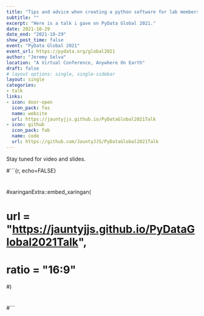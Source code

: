 ```yaml
---
title: "Tips and advice when creating a python software for lab members to use in academia."
subtitle: ""
excerpt: "Here is a talk i gave on PyData Global 2021."
date: 2021-10-29
date_end: "2021-10-29"
show_post_time: false
event: "PyData Global 2021"
event_url: https://pydata.org/global2021
author: "Jeremy Selva"
location: "A Virtual Conference, Anywhere On Earth"
draft: false
# layout options: single, single-sidebar
layout: single
categories:
- talk
links:
- icon: door-open
  icon_pack: fas
  name: website
  url: https://jauntyjjs.github.io/PyDataGlobal2021Talk
- icon: github
  icon_pack: fab
  name: code
  url: https://github.com/JauntyJJS/PyDataGlobal2021Talk
---
```


Stay tuned for video and slides.

#```{r, echo=FALSE}
#
#xaringanExtra::embed_xaringan(
#  url = "https://jauntyjjs.github.io/PyDataGlobal2021Talk",
#  ratio = "16:9"
#)
#
#```

